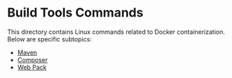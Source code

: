 # Build Tools Commands

This directory contains Linux commands related to Docker containerization. Below are specific subtopics:

- [Maven](./maven.md)
- [Composer](./composer.md)
- [Web Pack](./webpack.md)